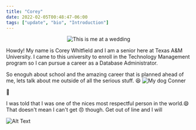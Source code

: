```yaml
---
title: "Corey"
date: 2022-02-05T00:48:47-06:00
tags: ["update", "bio", "Introduction"]
---
```


<center>


![This is me at a wedding](/project2/images/you.jpg)



</center>

Howdy!
My name is Corey Whitfield and I am a senior here at Texas A&M University. I came to this university to enroll in the Technology Management program so I can pursue a career as a Database Administrator.




So enoguh about school and the amazing career that is planned ahead of me, lets talk about me outside of all the serious stuff. :laughing:
![My dog Conner](/project2/images/conner.jpg)

:dog: 








I was told that I was one of the nices most respectful person in the world.:smile: That doesn't mean I can't get :angry: though. Get out of line and I will


![Alt Text](https://giffiles.alphacoders.com/242/2425.gif)



